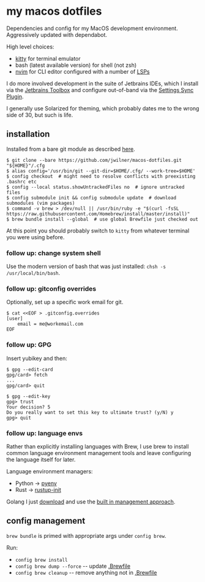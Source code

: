 # my macos dotfiles

Dependencies and config for my MacOS development environment. Aggressively updated with dependabot.

High level choices:

- [kitty](https://sw.kovidgoyal.net/kitty/) for terminal emulator
- bash (latest available version) for shell (not zsh)
- [nvim](https://neovim.io/) for CLI editor configured with a number of [LSPs](.config/nvim/conf/lsps)

I do more involved development in the suite of Jetbrains IDEs, which I install via the [Jetbrains
Toolbox](https://www.jetbrains.com/toolbox-app/) and configure out-of-band via the [Settings Sync
Plugin](https://www.jetbrains.com/help/idea/sharing-your-ide-settings.html#IDE_settings_sync).

I generally use Solarized for theming, which probably dates me to the wrong side of 30, but such is life.

## installation

Installed from a bare git module as described [here](https://www.atlassian.com/git/tutorials/dotfiles).

```shell
$ git clone --bare https://github.com/jwilner/macos-dotfiles.git "${HOME}"/.cfg
$ alias config='/usr/bin/git --git-dir=$HOME/.cfg/ --work-tree=$HOME'
$ config checkout  # might need to resolve conflicts with preexisting .bashrc etc
$ config --local status.showUntrackedFiles no  # ignore untracked files
$ config submodule init && config submodule update  # download submodules (vim packages)
$ command -v brew > /dev/null || /usr/bin/ruby -e "$(curl -fsSL https://raw.githubusercontent.com/Homebrew/install/master/install)"
$ brew bundle install --global  # use global Brewfile just checked out
```

At this point you should probably switch to `kitty` from whatever terminal you were using before.

### follow up: change system shell

Use the modern version of bash that was just installed: `chsh -s /usr/local/bin/bash`.

### follow up: gitconfig overrides

Optionally, set up a specific work email for git.

```shell
$ cat <<EOF > .gitconfig.overrides
[user]
    email = me@workemail.com
EOF
```

### follow up: GPG

Insert yubikey and then:

```shell
$ gpg --edit-card
gpg/card> fetch
...
gpg/card> quit

$ gpg --edit-key
gpg> trust
Your decision? 5
Do you really want to set this key to ultimate trust? (y/N) y
gpg> quit
```

### follow up: language envs

Rather than explicitly installing languages with Brew, I use brew to install common language environment management tools and leave configuring the language itself for later.

Language environment managers:
- Python -> [pyenv](https://github.com/pyenv/pyenv)
- Rust -> [rustup-init](https://github.com/rust-lang/rustup/blob/master/rustup-init.sh)

Golang I just [download](https://go.dev/dl/) and use the [built in management approach](https://go.dev/doc/manage-install).

## config management

`brew bundle` is primed with appropriate args under `config brew`.

Run:
- `config brew install`
- `config brew dump --force` -- update [.Brewfile](.Brewfile)
- `config brew cleanup` -- remove anything not in [.Brewfile](.Brewfile)
